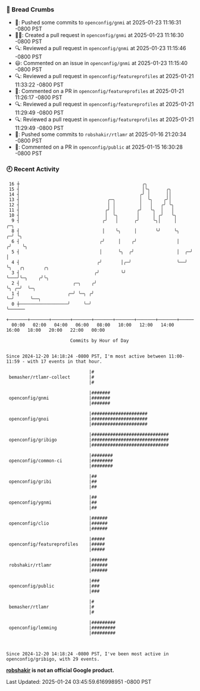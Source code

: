 ### 🍞 Bread Crumbs

 * 🚢: Pushed some commits to `openconfig/gnmi` at 2025-01-23 11:16:31 -0800 PST
 * ✍🏼: Created a pull request in `openconfig/gnmi` at 2025-01-23 11:16:30 -0800 PST
 * 🔍: Reviewed a pull request in  `openconfig/gnmi` at 2025-01-23 11:15:46 -0800 PST
 * 😃: Commented on an issue in `openconfig/gnmi` at 2025-01-23 11:15:40 -0800 PST
 * 🔍: Reviewed a pull request in  `openconfig/featureprofiles` at 2025-01-21 11:33:22 -0800 PST
 * 💬: Commented on a PR in  `openconfig/featureprofiles` at 2025-01-21 11:26:17 -0800 PST
 * 🔍: Reviewed a pull request in  `openconfig/featureprofiles` at 2025-01-21 11:29:49 -0800 PST
 * 🔍: Reviewed a pull request in  `openconfig/featureprofiles` at 2025-01-21 11:29:49 -0800 PST
 * 🚢: Pushed some commits to `robshakir/rtlamr` at 2025-01-16 21:20:34 -0800 PST
 * 💬: Commented on a PR in  `openconfig/public` at 2025-01-15 16:30:28 -0800 PST

### 🕘 Recent Activity
```
 16 ┼                                              ╭╮
 15 ┤                                              │╰╮      ╭╮
 14 ┤                                             ╭╯ │      ││
 13 ┤                                 ╭─╮         │  ╰╮    ╭╯│
 12 ┤                                 │ │         │   │   ╭╯ ╰╮
 11 ┤                                ╭╯ │        ╭╯   ╰╮  │   │
 10 ┤                                │  ╰╮       │     │ ╭╯   ╰╮
  9 ┤                               ╭╯   │      ╭╯     ╰╮│     │        ╭─╮
  8 ┤                               │    ╰╮     │       ╰╯     ╰╮     ╭─╯ ╰╮
  6 ┤                              ╭╯     │    ╭╯               │    ╭╯    ╰╮
  5 ┤                              │      ╰╮  ╭╯                │  ╭─╯      │
  4 ┤                             ╭╯       │╭─╯                 ╰──╯        ╰╮   ╭╮       ╭╮
  3 ┤                            ╭╯        ╰╯                                ╰───╯╰─╮    ╭╯╰╮
  2 ┤                    ╭─╮    ╭╯                                                  ╰╮ ╭─╯  ╰─╮
  1 ┤                  ╭─╯ ╰─╮ ╭╯                                                    ╰─╯      ╰──╮
  0 ┼──────────────────╯     ╰─╯                                                                 ╰──────
    +───────+───────+───────+───────+───────+───────+───────+───────+───────+───────+───────+───────+────
  00:00   02:00   04:00   06:00   08:00   10:00   12:00   14:00   16:00   18:00   20:00   22:00   00:00   

						Commits by Hour of Day


Since 2024-12-20 14:18:24 -0800 PST, I'm most active between 11:00-11:59 - with 17 events in that hour.

```



```
                               |#
 bemasher/rtlamr-collect       |#
                               |#

                               |#######
 openconfig/gnmi               |#######
                               |#######

                               |#####################
 openconfig/gnoi               |#####################
                               |#####################

                               |#############################
 openconfig/gribigo            |#############################
                               |#############################

                               |########
 openconfig/common-ci          |########
                               |########

                               |##
 openconfig/gribi              |##
                               |##

                               |##
 openconfig/ygnmi              |##
                               |##

                               |######
 openconfig/clio               |######
                               |######

                               |#####
 openconfig/featureprofiles    |#####
                               |#####

                               |######
 robshakir/rtlamr              |######
                               |######

                               |###
 openconfig/public             |###
                               |###

                               |#
 bemasher/rtlamr               |#
                               |#

                               |#########
 openconfig/lemming            |#########
                               |#########



Since 2024-12-20 14:18:24 -0800 PST, I've been most active in openconfig/gribigo, with 29 events.

```
**[robshakir](mailto:robjs@google.com) is not an official Google product.**  


Last Updated: 2025-01-24 03:45:59.616998951 -0800 PST
